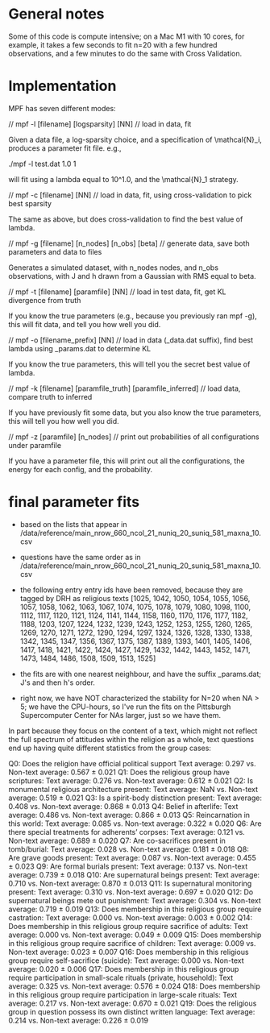# General notes

Some of this code is compute intensive; on a Mac M1 with 10 cores, for example, it takes a few seconds to fit n=20 with a few hundred observations, and a few minutes to do the same with Cross Validation.

# Implementation

MPF has seven different modes:

// mpf -l [filename] [logsparsity] [NN] // load in data, fit

Given a data file, a log-sparsity choice, and a specification of \mathcal{N}_i, produces a parameter fit file. e.g.,

./mpf -l test.dat 1.0 1

will fit using a lambda equal to 10^1.0, and the \mathcal{N}_1 strategy.

// mpf -c [filename] [NN] // load in data, fit, using cross-validation to pick best sparsity

The same as above, but does cross-validation to find the best value of lambda.

// mpf -g [filename] [n_nodes] [n_obs] [beta] // generate data, save both parameters and data to files

Generates a simulated dataset, with n_nodes nodes, and n_obs observations, with J and h drawn from a Gaussian with RMS equal to beta.

// mpf -t [filename] [paramfile] [NN] // load in test data, fit, get KL divergence from truth

If you know the true parameters (e.g., because you previously ran mpf -g), this will fit data, and tell you how well you did.

// mpf -o [filename_prefix] [NN] // load in data (_data.dat suffix), find best lambda using _params.dat to determine KL

If you know the true parameters, this will tell you the secret best value of lambda.

// mpf -k [filename] [paramfile_truth] [paramfile_inferred] // load data, compare truth to inferred

If you have previously fit some data, but you also know the true parameters, this will tell you how well you did.

// mpf -z [paramfile] [n_nodes]  // print out probabilities of all configurations under paramfile

If you have a parameter file, this will print out all the configurations, the energy for each config, and the probability.


# final parameter fits

* based on the lists that appear in /data/reference/main_nrow_660_ncol_21_nuniq_20_suniq_581_maxna_10.csv

* questions have the same order as in /data/reference/main_nrow_660_ncol_21_nuniq_20_suniq_581_maxna_10.csv

* the following entry entry ids have been removed, because they are tagged by DRH as religious texts
[1025, 1042, 1050, 1054, 1055, 1056, 1057, 1058, 1062, 1063, 1067, 1074, 1075, 1078, 1079, 1080, 1098, 1100, 1112, 1117, 1120, 1121, 1124, 1141, 1144, 1158, 1160, 1170, 1176, 1177, 1182, 1188, 1203, 1207, 1224, 1232, 1239, 1243, 1252, 1253, 1255, 1260, 1265, 1269, 1270, 1271, 1272, 1290, 1294, 1297, 1324, 1326, 1328, 1330, 1338, 1342, 1345, 1347, 1356, 1367, 1375, 1387, 1389, 1393, 1401, 1405, 1406, 1417, 1418, 1421, 1422, 1424, 1427, 1429, 1432, 1442, 1443, 1452, 1471, 1473, 1484, 1486, 1508, 1509, 1513, 1525]

* the fits are with one nearest neighbour, and have the suffix _params.dat; J's and then h's order.

* right now, we have NOT characterized the stability for N=20 when NA > 5; we have the CPU-hours, so I've run the fits on the Pittsburgh Supercomputer Center for NAs larger, just so we have them.

In part because they focus on the content of a text, which might not reflect the full spectrum of attitudes within the religion as a whole, text questions end up having quite different statistics from the group cases:

Q0: Does the religion have official political support
Text average: 0.297 vs. Non-text average: 0.567 ± 0.021
Q1: Does the religious group have scriptures:
Text average: 0.276 vs. Non-text average: 0.612 ± 0.021
Q2: Is monumental religious architecture present:
Text average: NaN vs. Non-text average: 0.519 ± 0.021
Q3: Is a spirit-body distinction present:
Text average: 0.408 vs. Non-text average: 0.868 ± 0.013
Q4: Belief in afterlife:
Text average: 0.486 vs. Non-text average: 0.866 ± 0.013
Q5: Reincarnation in this world:
Text average: 0.085 vs. Non-text average: 0.322 ± 0.020
Q6: Are there special treatments for adherents’ corpses:
Text average: 0.121 vs. Non-text average: 0.689 ± 0.020
Q7: Are co-sacrifices present in tomb/burial:
Text average: 0.028 vs. Non-text average: 0.181 ± 0.018
Q8: Are grave goods present:
Text average: 0.087 vs. Non-text average: 0.455 ± 0.023
Q9: Are formal burials present:
Text average: 0.137 vs. Non-text average: 0.739 ± 0.018
Q10: Are supernatural beings present:
Text average: 0.710 vs. Non-text average: 0.870 ± 0.013
Q11: Is supernatural monitoring present:
Text average: 0.310 vs. Non-text average: 0.697 ± 0.020
Q12: Do supernatural beings mete out punishment:
Text average: 0.304 vs. Non-text average: 0.719 ± 0.019
Q13: Does membership in this religious group require castration:
Text average: 0.000 vs. Non-text average: 0.003 ± 0.002
Q14: Does membership in this religious group require sacrifice of adults:
Text average: 0.000 vs. Non-text average: 0.049 ± 0.009
Q15: Does membership in this religious group require sacrifice of children:
Text average: 0.009 vs. Non-text average: 0.023 ± 0.007
Q16: Does membership in this religious group require self-sacrifice (suicide):
Text average: 0.000 vs. Non-text average: 0.020 ± 0.006
Q17: Does membership in this religious group require participation in small-scale rituals (private, household):
Text average: 0.325 vs. Non-text average: 0.576 ± 0.024
Q18: Does membership in this religious group require participation in large-scale rituals:
Text average: 0.217 vs. Non-text average: 0.670 ± 0.021
Q19: Does the religious group in question possess its own distinct written language:
Text average: 0.214 vs. Non-text average: 0.226 ± 0.019

